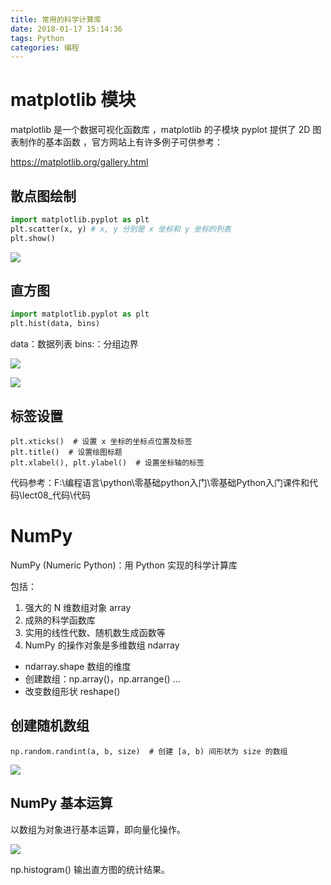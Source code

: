 ```yaml
---
title: 常用的科学计算库
date: 2018-01-17 15:14:36
tags: Python
categories: 编程
---
```


# matplotlib 模块

matplotlib 是一个数据可视化函数库 ，matplotlib 的子模块 pyplot 提供了 2D 图表制作的基本函数 ，官方网站上有许多例子可供参考：

[https://matplotlib.org/gallery.html ](https://matplotlib.org/gallery.html )

<!--more-->

## 散点图绘制

```python
import matplotlib.pyplot as plt
plt.scatter(x, y) # x, y 分别是 x 坐标和 y 坐标的列表
plt.show()
```

![](http://ww1.sinaimg.cn/large/c552abe7ly1fnjmt56wmvj20a7085dgg.jpg)

## 直方图

```python
import matplotlib.pyplot as plt
plt.hist(data, bins)
```

data：数据列表
bins:：分组边界

![](http://ww1.sinaimg.cn/large/c552abe7ly1fnjmwnflkvj20gl02r755.jpg)

![](http://ww1.sinaimg.cn/large/c552abe7ly1fnjmwwjvklj20c7099t8o.jpg)

## 标签设置

```
plt.xticks()  # 设置 x 坐标的坐标点位置及标签
plt.title()  # 设置绘图标题
plt.xlabel(), plt.ylabel()  # 设置坐标轴的标签
```

代码参考：F:\编程语言\python\零基础python入门\零基础Python入门课件和代码\lect08_代码\代码

# NumPy

NumPy (Numeric Python)：用 Python 实现的科学计算库

包括：

1. 强大的 N 维数组对象 array
2. 成熟的科学函数库
3. 实用的线性代数、随机数生成函数等
4. NumPy 的操作对象是多维数组 ndarray
  - ndarray.shape 数组的维度
  - 创建数组：np.array(<list>)，np.arrange() …
  - 改变数组形状  reshape() 

## 创建随机数组

```
np.random.randint(a, b, size)  # 创建 [a, b) 间形状为 size 的数组 
```

![](http://ww1.sinaimg.cn/large/c552abe7ly1fnjn8tah9rj20ep080gme.jpg)

## NumPy 基本运算

以数组为对象进行基本运算，即向量化操作。

![](http://ww1.sinaimg.cn/large/c552abe7ly1fnjoykhwiuj20cl03wt92.jpg)

np.histogram() 输出直方图的统计结果。